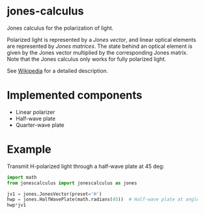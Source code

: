 # jones-calculus
Jones calculus for the polarization of light.

Polarized light is represented by a _Jones vector_, and linear optical elements are represented by _Jones matrices_. The state behind an optical element is given by the Jones vector multiplied by the corresponding Jones matrix. Note that the Jones calculus only works for fully polarized light.

See [Wikipedia](https://en.wikipedia.org/wiki/Jones_calculus) for a detailed description.

# Implemented components
* Linear polarizer
* Half-wave plate
* Quarter-wave plate

# Example
Transmit H-polarized light through a half-wave plate at 45 deg: 
```python
import math
from jonescalculus import jonescalculus as jones

jv1 = jones.JonesVector(preset='H')
hwp = jones.HalfWavePlate(math.radians(45))  # Half-wave plate at angle 45 deg wrt x-axis
hwp*jv1
```

